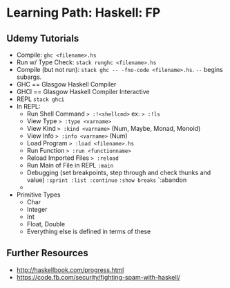 # Learning Path: Haskell: FP

## Udemy Tutorials

- Compile: `ghc <filename>.hs`
- Run w/ Type Check: `stack runghc <filename>.hs`
- Compile (but not run): `stack ghc -- -fno-code <filename>.hs`. `--` begins subargs.
- GHC == Glasgow Haskell Compiler
- GHCI == Glasgow Haskell Compiler Interactive
- REPL `stack ghci`
- In REPL:
  - Run Shell Command `> :!<shellcmd>` ex: `> :!ls`
  - View Type `> :type <varname>`
  - View Kind `> :kind <varname>` (Num, Maybe, Monad, Monoid)
  - View Info `> :info <varname>` (Num)
  - Load Program `> :load <filename>.hs`
  - Run Function `> :run <functionname>`
  - Reload Imported Files `> :reload`
  - Run Main of File in REPL `:main`
  - Debugging (set breakpoints, step through and check thunks and value) `:sprint :list :continue` `:show breaks` `:abandon
  -
- Primitive Types
  - Char
  - Integer
  - Int
  - Float, Double
  - Everything else is defined in terms of these

## Further Resources

- http://haskellbook.com/progress.html
- https://code.fb.com/security/fighting-spam-with-haskell/
